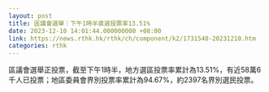 ```yaml
---
layout: post
title: 區議會選舉｜下午1時半直選投票率13.51%
date: 2023-12-10 14:01:44.000000000 +08:00
link: https://news.rthk.hk/rthk/ch/component/k2/1731540-20231210.htm
categories: rthk
---
```


區議會選舉正投票，截至下午1時半，地方選區投票率累計為13.51%，有近58萬6千人已投票；地區委員會界別投票率累計為94.67%，約2397名界別選民投票。
